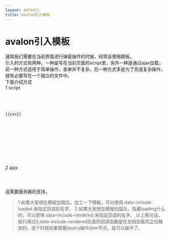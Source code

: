 ```yaml
---
layout: default
title: avalon引入模板
---
```

# avalon引入模板
通常我们需要在当前界面进行弹窗操作的时候，经常会使用模板。
<br/>
引入的方式有两种，一种是写在当前页面的script里，另外一种是通过ajax加载，前一种方式适用于简单操作，表单并不复杂，后一种方式多是为了完成复杂操作，就有必要写在一个独立的文件中。
<br/>
下面介绍方式
<br/>
1 script
<br/>
<pre><code>
<div ms-controller="test">
    <p>{{xxx}}</p>
    <div ms-include="'tpl'"></div>
</div>
</code></pre>
<pre><code>
<script type="avalon" id="tpl">
    here, {{ 3 + 6 * 5 }}
</script>
</code></pre>
2 ajax
<br/>
<pre><code>
<div  ms-include-src="'tmpl.html'"></div>
</code></pre>
这需要服务器的支持。
<br/>
> 1 如果大家想在模板加载后，加工一下模板，可以使用 data-include-loaded 来指定回调的名字。
> 2 如果大家想在模板扫描后，隐藏loading什么的，可以使用 data-include-rendered 来指定回调的名字。
以上两句话，我只用过2,data-include-rendered后面的回调函数是在文档加载完之后触发的，这个时候如果需要jquery操作dom节点，就可以操作了。
